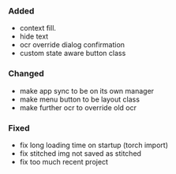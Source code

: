 ### Added
- context fill.
- hide text
- ocr override dialog confirmation
- custom state aware button class

### Changed
- make app sync to be on its own manager
- make menu button to be layout class
- make further ocr to override old ocr

### Fixed
- fix long loading time on startup (torch import)
- fix stitched img not saved as stitched
- fix too much recent project
